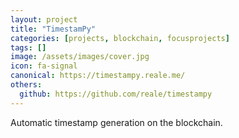 ```yaml
---
layout: project
title: "TimestamPy"
categories: [projects, blockchain, focusprojects]
tags: []
image: /assets/images/cover.jpg
icon: fa-signal
canonical: https://timestampy.reale.me/
others:
  github: https://github.com/reale/timestampy
---
```


Automatic timestamp generation on the blockchain.
